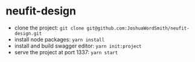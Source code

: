 # neufit-design

- clone the project: `git clone git@github.com:JoshuaWordSmith/neufit-design.git`
- install node packages: `yarn install`
- install and build swagger editor: `yarn init:project`
- serve the project at port 1337: `yarn start`